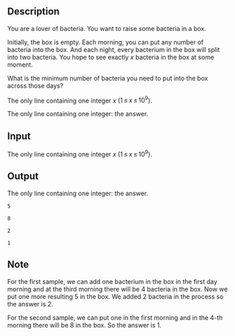 ## Description

<div><p>You are a lover of bacteria. You want to raise some bacteria in a box. </p><p>Initially, the box is empty. Each morning, you can put any number of bacteria into the box. And each night, every bacterium in the box will split into two bacteria. You hope to see exactly <span class="tex-span"><i>x</i></span> bacteria in the box at some moment. </p><p>What is the minimum number of bacteria you need to put into the box across those days?</p></div><div class="input-specification"><p>The only line containing one integer <span class="tex-span"><i>x</i></span> (<span class="tex-span">1 ≤ <i>x</i> ≤ 10<sup class="upper-index">9</sup></span>).</p></div><div class="output-specification"><p>The only line containing one integer: the answer.</p></div>

## Input

<p>The only line containing one integer <span class="tex-span"><i>x</i></span> (<span class="tex-span">1 ≤ <i>x</i> ≤ 10<sup class="upper-index">9</sup></span>).</p>

## Output

<p>The only line containing one integer: the answer.</p>





```input1
5

```




```input2
8

```




```output1
2

```




```output2
1

```



## Note

<p>For the first sample, we can add one bacterium in the box in the first day morning and at the third morning there will be <span class="tex-span">4</span> bacteria in the box. Now we put one more resulting <span class="tex-span">5</span> in the box. We added <span class="tex-span">2</span> bacteria in the process so the answer is <span class="tex-span">2</span>.</p><p>For the second sample, we can put one in the first morning and in the 4-th morning there will be <span class="tex-span">8</span> in the box. So the answer is <span class="tex-span">1</span>.</p>
